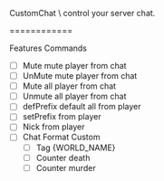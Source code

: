 CustomChat \ control your server chat.

============

Features 
Commands
  - [ ] Mute mute player from chat
  - [ ] UnMute mute player from chat
  - [ ] Mute all player from chat
  - [ ] Unmute all player from chat
  - [ ] defPrefix default all from player
  - [ ] setPrefix from player
  - [ ] Nick from player
  - [ ] Chat Format Custom
    - [ ] Tag {WORLD_NAME}
    - [ ] Counter death
    - [ ] Counter murder
